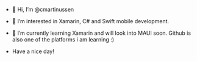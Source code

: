 - 👋 Hi, I’m @cmartinussen
- 👀 I’m interested in Xamarin, C# and Swift mobile development.
- 🌱 I’m currently learning Xamarin and will look into MAUI soon. Github is also one of the platforms i am learning :)

- Have a nice day!


<!---
cmartinussen/cmartinussen is a ✨ special ✨ repository because its `README.md` (this file) appears on your GitHub profile.
You can click the Preview link to take a look at your changes.
--->
